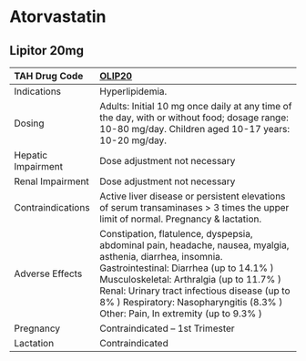 # Atorvastatin

## Lipitor 20mg

| TAH Drug Code      | [OLIP20](https://www.tahsda.org.tw/drugs/hissearch.php?drug_code=OLIP20)                                                                                                                                                                                                                                                            |
|:-------------------|:------------------------------------------------------------------------------------------------------------------------------------------------------------------------------------------------------------------------------------------------------------------------------------------------------------------------------------|
| Indications        | Hyperlipidemia.                                                                                                                                                                                                                                                                                                                     |
| Dosing             | Adults: Initial 10 mg once daily at any time of the day, with or without food; dosage range: 10-80 mg/day. Children aged 10-17 years: 10-20 mg/day.                                                                                                                                                                                 |
| Hepatic Impairment | Dose adjustment not necessary                                                                                                                                                                                                                                                                                                       |
| Renal Impairment   | Dose adjustment not necessary                                                                                                                                                                                                                                                                                                       |
| Contraindications  | Active liver disease or persistent elevations of serum transaminases > 3 times the upper limit of normal. Pregnancy & lactation.                                                                                                                                                                                                    |
| Adverse Effects    | Constipation, flatulence, dyspepsia, abdominal pain, headache, nausea, myalgia, asthenia, diarrhea, insomnia. Gastrointestinal: Diarrhea (up to 14.1% ) Musculoskeletal: Arthralgia (up to 11.7% ) Renal: Urinary tract infectious disease (up to 8% ) Respiratory: Nasopharyngitis (8.3% ) Other: Pain, In extremity (up to 9.3% ) |
| Pregnancy          | Contraindicated – 1st Trimester                                                                                                                                                                                                                                                                                                     |
| Lactation          | Contraindicated                                                                                                                                                                                                                                                                                                                     |


